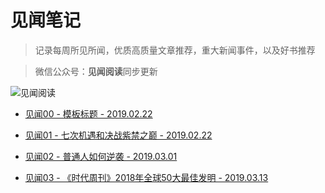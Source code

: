 # 见闻笔记

> 记录每周所见所闻，优质高质量文章推荐，重大新闻事件，以及好书推荐

> 微信公众号：**见闻阅读**同步更新

![见闻阅读](image/jianwen-logo-0.5m)

- [见闻00 - 模板标题 - 2019.02.22](https://github.com/fenggit/KnowledgeArt/blob/master/%E8%A7%81%E9%97%BB00%20-%20%E6%A8%A1%E6%9D%BF%E6%A0%87%E9%A2%98%20-%202019.02.22.md)

- [见闻01 - 七次机遇和决战紫禁之巅 - 2019.02.22](https://github.com/fenggit/KnowledgeArt/blob/master/%E8%A7%81%E9%97%BB01%20-%20%E4%B8%83%E6%AC%A1%E6%9C%BA%E9%81%87%E5%92%8C%E5%86%B3%E6%88%98%E7%B4%AB%E7%A6%81%E4%B9%8B%E5%B7%85%20-%202019.02.22.md)

- [见闻02 - 普通人如何逆袭 - 2019.03.01](https://github.com/fenggit/KnowledgeArt/blob/master/%E8%A7%81%E9%97%BB02%20-%20%E6%99%AE%E9%80%9A%E4%BA%BA%E5%A6%82%E4%BD%95%E9%80%86%E8%A2%AD%20-%202019.03.01.md)

- [见闻03 - 《时代周刊》2018年全球50大最佳发明 - 2019.03.13](https://github.com/fenggit/KnowledgeArt/blob/master/%E8%A7%81%E9%97%BB03%20-%20%E3%80%8A%E6%97%B6%E4%BB%A3%E5%91%A8%E5%88%8A%E3%80%8B2018%E5%B9%B4%E5%85%A8%E7%90%8350%E5%A4%A7%E6%9C%80%E4%BD%B3%E5%8F%91%E6%98%8E%20-%202019.03.13.md)